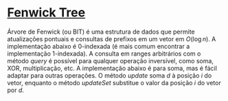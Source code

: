 # [Fenwick Tree](fenwick_tree.cpp)

Árvore de Fenwick (ou BIT) é uma estrutura de dados que permite atualizações pontuais e consultas de prefixos em um vetor em $O(\log n)$. A implementação abaixo é 0-indexada (é mais comum encontrar a implementação 1-indexada). A consulta em ranges arbitrários com o método $query$ é possível para qualquer operação inversível, como soma, XOR, multiplicação, etc. A implementação abaixo é para soma, mas é fácil adaptar para outras operações. O método $update$ soma $d$ à posição $i$ do vetor, enquanto o método $updateSet$ substitue o valor da posição $i$ do vetor por $d$.
